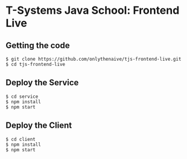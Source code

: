 # T-Systems Java School: Frontend Live

## Getting the code
```
$ git clone https://github.com/onlythenaive/tjs-frontend-live.git
$ cd tjs-frontend-live
```

## Deploy the Service
```
$ cd service
$ npm install
$ npm start
```

## Deploy the Client
```
$ cd client
$ npm install
$ npm start
